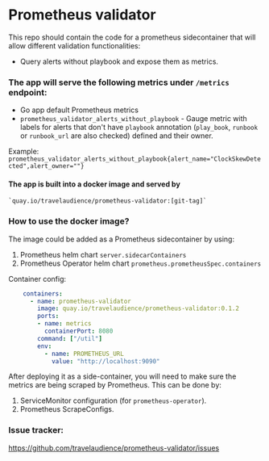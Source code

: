# Prometheus validator

This repo should contain the code for a prometheus sidecontainer that will allow different validation functionalities:
* Query alerts without playbook and expose them as metrics.

### The app will serve the following metrics under `/metrics` endpoint:
- Go app default Prometheus metrics
- `prometheus_validator_alerts_without_playbook` - Gauge metric with labels for alerts that don't have `playbook` annotation (`play_book`, `runbook` or `runbook_url` are also checked) defined and their owner.

Example:
`prometheus_validator_alerts_without_playbook{alert_name="ClockSkewDetected",alert_owner=""}`

#### The app is built into a docker image and served by
    `quay.io/travelaudience/prometheus-validator:[git-tag]`

### How to use the docker image?
The image could be added as a Prometheus sidecontainer by using:
1. Prometheus helm chart `server.sidecarContainers`
2. Prometheus Operator helm chart `prometheus.prometheusSpec.containers`

Container config:

```yaml
    containers:
      - name: prometheus-validator
        image: quay.io/travelaudience/prometheus-validator:0.1.2
        ports:
        - name: metrics
          containerPort: 8080
        command: ["/util"]
        env:
          - name: PROMETHEUS_URL
            value: "http://localhost:9090"
```
After deploying it as a side-container, you will need to make sure the metrics are being scraped by Prometheus.
This can be done by:
1. ServiceMonitor configuration (for `prometheus-operator`).
2. Prometheus ScrapeConfigs.


### Issue tracker:
https://github.com/travelaudience/prometheus-validator/issues
